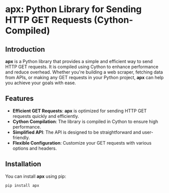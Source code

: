 # apx: Python Library for Sending HTTP GET Requests (Cython-Compiled)

## Introduction

**apx** is a Python library that provides a simple and efficient way to send HTTP GET requests. It is compiled using Cython to enhance performance and reduce overhead. Whether you're building a web scraper, fetching data from APIs, or making any GET requests in your Python project, **apx** can help you achieve your goals with ease.

## Features

- **Efficient GET Requests**: **apx** is optimized for sending HTTP GET requests quickly and efficiently.
- **Cython Compilation**: The library is compiled in Cython to ensure high performance.
- **Simplified API**: The API is designed to be straightforward and user-friendly.
- **Flexible Configuration**: Customize your GET requests with various options and headers.

## Installation

You can install **apx** using pip:

```bash
pip install apx
